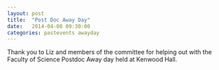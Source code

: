 ```yaml
---
layout: post
title:  "Post Doc Away Day"
date:   2014-04-08 09:30:00
categories: pastevents awayday
---
```


Thank you to Liz and members of the committee for helping out with 
the Faculty of Science Postdoc Away day held at Kenwood Hall. 